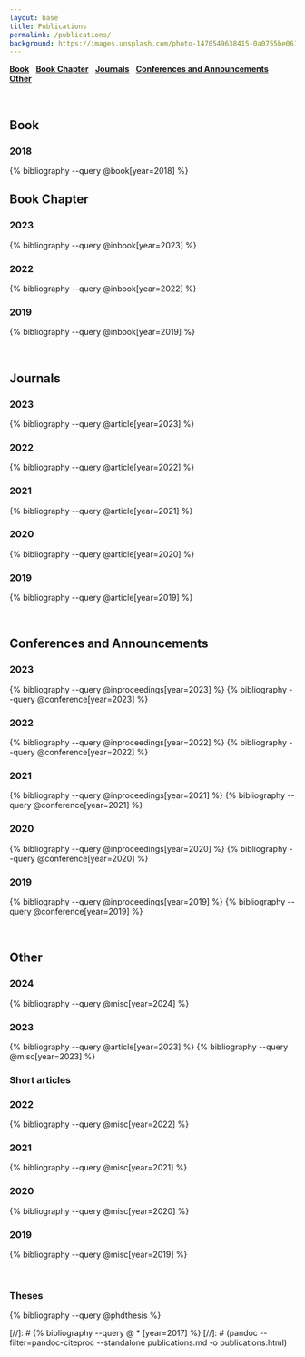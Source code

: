 ```yaml
---
layout: base
title: Publications
permalink: /publications/
background: https://images.unsplash.com/photo-1470549638415-0a0755be0619?auto=format&w=2000
---
```


<!-- # Bibliography -->

[**Book**](#book) &nbsp; [**Book Chapter**](#book-chapter) &nbsp; [**Journals**](#journals) &nbsp; [**Conferences and Announcements**](#conferences-and-announcements) &nbsp; [**Other**](#other)

<br/>

## Book

<p style="margin-bottom:15px"></p>

### 2018

{% bibliography --query @book[year=2018] %}
<br/>

## Book Chapter

<p style="margin-bottom:15px"></p>

### 2023

{% bibliography --query @inbook[year=2023] %}

### 2022

{% bibliography --query @inbook[year=2022] %}

### 2019

{% bibliography --query @inbook[year=2019] %}


<br/>

## Journals

<p style="margin-bottom:15px"></p>



### 2023

{% bibliography --query @article[year=2023] %}
### 2022

{% bibliography --query @article[year=2022] %}

### 2021

{% bibliography --query @article[year=2021] %}

### 2020

{% bibliography --query @article[year=2020] %}

### 2019

{% bibliography --query @article[year=2019] %}

<br/>

## Conferences and Announcements

<p style="margin-bottom:15px"></p>

<!-- ### 2020

{% bibliography --query @inproceedings[year=2020] %} -->

### 2023

{% bibliography --query @inproceedings[year=2023] %}
{% bibliography --query @conference[year=2023] %}

### 2022

{% bibliography --query @inproceedings[year=2022] %}
{% bibliography --query @conference[year=2022] %}

### 2021

{% bibliography --query @inproceedings[year=2021] %}
{% bibliography --query @conference[year=2021] %}

### 2020

{% bibliography --query @inproceedings[year=2020] %}
{% bibliography --query @conference[year=2020] %}

### 2019

{% bibliography --query @inproceedings[year=2019] %}
{% bibliography --query @conference[year=2019] %}


<br/>

## Other

<p style="margin-bottom:15px"></p>


### 2024

{% bibliography --query @misc[year=2024] %}

### 2023

{% bibliography --query @article[year=2023] %}
{% bibliography --query @misc[year=2023] %}


### Short articles
<p style="margin-bottom:15px"></p>

### 2022

{% bibliography --query @misc[year=2022] %}

### 2021

{% bibliography --query @misc[year=2021] %}

### 2020

{% bibliography --query @misc[year=2020] %}

### 2019

{% bibliography --query @misc[year=2019] %}

<br/>



### Theses

{% bibliography --query @phdthesis %}


[//]: # {% bibliography --query @ \* [year=2017] %}
[//]: # (pandoc --filter=pandoc-citeproc --standalone publications.md -o publications.html)
